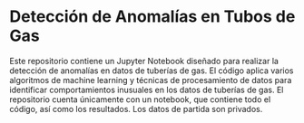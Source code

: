 # Detección de Anomalías en Tubos de Gas

Este repositorio contiene un Jupyter Notebook diseñado para realizar la detección de anomalías en datos de tuberías de gas. El código aplica varios algoritmos de machine learning y técnicas de procesamiento de datos para identificar comportamientos inusuales en los datos de tuberías de gas. El repositorio cuenta únicamente con un notebook, que contiene todo el código, así como los resultados. Los datos de partida son privados.
